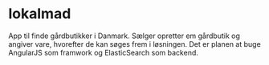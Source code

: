 # lokalmad
App til finde gårdbutikker i Danmark. Sælger opretter em gårdbutik og angiver vare, hvorefter de kan søges frem i løsningen. Det er planen at buge AngularJS som framwork og ElasticSearch som backend. 

